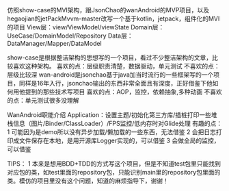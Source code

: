 仿照show-case的MVI架构，跟JsonChao的wanAndroid的MVP项目，以及hegaojian的jetPackMvvm-master改写一个基于kotlin，jetpack，组件化的MVI的项目
View层：view/ViewModel/viewState
Domain层：UseCase/DomainModel/Repository
Data层：DataManager/Mapper/DataModel

show-case是根据整洁架构的思想写的一个项目，看过不少整洁架构的文章，比较喜欢这种架构。
喜欢的点：层级职责清楚，数据驱动，单元测试
不喜欢的点：层级比较深
wan-android是jsonchao基于java加当时流行的一些框架写的一个项目，同样是16年入行，jsonchao输出的东西非常全面且有深度，正好借鉴下他如何用他提到的那些技术写项目
喜欢的点：AOP，监控，依赖抽象,多种动画
不喜欢的点：单元测试很多没理解

WanAndroid职能介绍
Application：设置主题/初始化第三方库/插桩打印一些堆栈信息（图片/Binder/ClassLoader）/FPS监控/低内存时对Glide处理
有趣的点：
1 可能因为是demo所以没有异步加载/懒加载的一些东西，无法借鉴
2 会把日志打印成文件保存在本地，是用开源库Logger实现的，可以借鉴
3 会做全局的监控，可以借鉴

TIPS：
1 本来是想用BDD+TDD的方式写这个项目，但是不知道test包里只能找到对应包的类，如test里面的repository包，只能识别main里的repository包里面的类。模仿的项目里没有这个问题，知道的麻烦指导下，谢谢！
